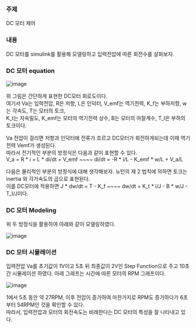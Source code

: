 <h3>주제</h3>
DC 모터 제어
<h3>내용</h3>
DC 모터를 simulink를 활용해 모델링하고 입력전압에 따른 회전수를 살펴보자.
<h3>DC 모터 equation</h3>

![image](https://user-images.githubusercontent.com/87568714/208278298-65eb905a-53f6-47df-b65e-2708a4fe6f0d.png)

위 그림은 간단하게 표현한 DC모터 회로도이다.</br>
여기서 Va는 입력전압, R은 저항, L은 인덕터, V_emf는 역기전력, K_f는 부하저항, w는 각속도, T는 모터의 토크,</br>
K_t는 자속밀도, K_emf는 모터의 역기전력 상수, B는 모터의 마찰계수, T_l은 부하의 토크이다.</br>

Va 전압이 걸리면 저항과 인덕터에 전류가 흐르고 DC모터가 회전하게되는데 이때 역기전력 Vemf가 생성된다.</br>
따라서 전기적인 부분의 방정식은 다음과 같이 표현할 수 있다.</br>
V_a = R * i + L * di/dt + V_emf ~~~~ di/dt = -R * i/L - K_emf * w/L + V_a/L</br>

다음은 물리적인 부분의 방정식에 대해 생각해보자. 뉴턴의 제 2 법칙에 의하면 토크는 inertia 와 각가속도의 곱으로 표현된다.</br>
이를 DC모터에 적용하면 J * dw/dt = T - K_f ~~~~ dw/dt = K_t * i/J - B * w/J - T_l/J이다.</br>

<h3>DC 모터 Modeling</h3>
위 두 방정식을 활용하여 아래와 같이 모델링하였다.

![image](https://user-images.githubusercontent.com/87568714/208296366-84622032-2b0e-45ee-a4ae-b2b8e3ba350d.png)

<h3>DC 모터 시뮬레이션</h3>
입력전압 Va를 초기값이 1V이고 5초 뒤 최종값이 2V인 Step Function으로 주고 10초간 시뮬레이션 하였다.
아래 그래프는 시간에 따른 모터의 RPM 그래프이다.</br>

![image](https://user-images.githubusercontent.com/87568714/208296411-4c2b260b-b7f9-4d80-a88a-f26be5485713.png)

1에서 5초 동안 약 27RPM, 이후 전압이 증가하여 마찬가지로 RPM도 증가하다가 6초부터 54RPM인 것을 확인할 수 있다.</br>
따라서, 입력전압과 모터의 회전속도는 비례한다는 DC 모터의 특성을 잘 나타내고 있다. 
